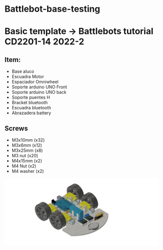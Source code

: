 # Battlebot-base-testing

# Basic template -> Battlebots tutorial CD2201-14 2022-2


## Item:

- Base aluco
- Escuadra Motor
- Espaciador Omniwheel
- Soporte arduino UNO Front
- Soporte arduino UNO back
- Soporte puentes H
- Bracket bluetooth
- Escuadra bluetooth
- Abrazadera battery

## Screws

- M3x10mm (x32)
- M3x6mm (x12)
- M3x25mm (x8)
- M3 nut (x20)
- M4x15mm (x2)
- M4 Nut (x2)
- M4 washer (x2)


<img src="assembly.png" width="600">
